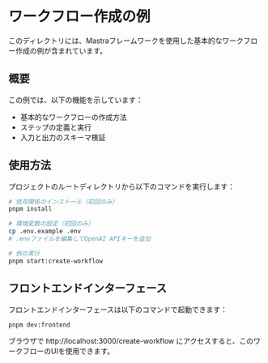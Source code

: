 # ワークフロー作成の例

このディレクトリには、Mastraフレームワークを使用した基本的なワークフロー作成の例が含まれています。

## 概要

この例では、以下の機能を示しています：
- 基本的なワークフローの作成方法
- ステップの定義と実行
- 入力と出力のスキーマ検証

## 使用方法

プロジェクトのルートディレクトリから以下のコマンドを実行します：

```bash
# 依存関係のインストール（初回のみ）
pnpm install

# 環境変数の設定（初回のみ）
cp .env.example .env
# .envファイルを編集してOpenAI APIキーを追加

# 例の実行
pnpm start:create-workflow
```

## フロントエンドインターフェース

フロントエンドインターフェースは以下のコマンドで起動できます：

```bash
pnpm dev:frontend
```

ブラウザで http://localhost:3000/create-workflow にアクセスすると、このワークフローのUIを使用できます。
